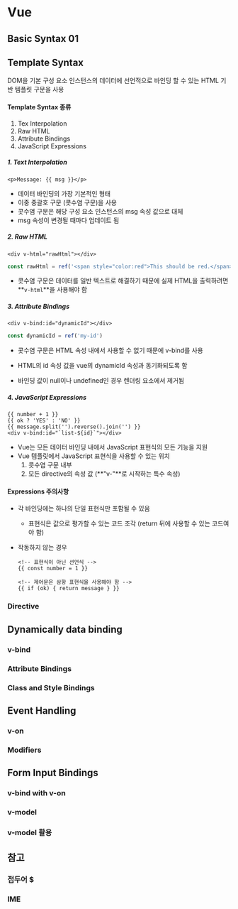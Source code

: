 # Vue

## Basic Syntax 01



## Template Syntax

DOM을 기본 구성 요소 인스턴스의 데이터에 선언적으로 바인딩 할 수 있는 HTML 기반 템플릿 구문을 사용

#### Template Syntax 종류

1. Tex Interpolation
2. Raw HTML
3. Attribute Bindings
4. JavaScript Expressions



##### 1. Text Interpolation

```vue
<p>Message: {{ msg }}</p>
```



- 데이터 바인딩의 가장 기본적인 형태
- 이중 중괄호 구문 (콧수염 구문)을 사용
- 콧수염 구문은 해당 구성 요소 인스턴스의 msg 속성 값으로 대체
- msg 속성이 변경될 때마다 업데이트 됨



##### 2. Raw HTML

```vue
<div v-html="rawHtml"></div>
```

```js
const rawHtml = ref('<span style="color:red">This should be red.</span>')
```

- 콧수염 구문은 데이터를 일반 텍스트로 해결하기 때문에 실제 HTML을 출력하려면 **`v-html`**을 사용해야 함

  

##### 3. Attribute Bindings

```vue
<div v-bind:id="dynamicId"></div>
```

```js
const dynamicId = ref('my-id')
```

- 콧수염 구문은 HTML 속성 내에서 사용할 수 없기 때문에 v-bind를 사용

- HTML의 id 속성 값을 vue의 dynamicId 속성과 동기화되도록 함

- 바인딩 값이 null이나 undefined인 경우 렌더링 요소에서 제거됨

  

##### 4. JavaScript Expressions

```vue
{{ number + 1 }}
{{ ok ? 'YES' : 'NO' }}
{{ message.split('').reverse().join('') }}
<div v-bind:id="`list-${id}`"></div>
```

- Vue는 모든 데이터 바인딩 내에서 JavaScript 표현식의 모든 기능을 지원
- Vue 템플릿에서 JavaScript 표현식을 사용할 수 있는 위치
  1. 콧수염 구문 내부
  2. 모든 directive의 속성 값 (**"v-"**로 시작하는 특수 속성)



#### Expressions 주의사항

- 각 바인딩에는 하나의 단일 표현식만 포함될 수 있음

  - 표현식은 값으로 평가할 수 있는 코드 조각 (return 뒤에 사용할 수 있는 코드여야 함)

- 작동하지 않는 경우

  ```vue
  <!-- 표현식이 아닌 선언식 -->
  {{ const number = 1 }}
  
  <!-- 제어문은 삼항 표현식을 사용해야 함 -->
  {{ if (ok) { return message } }}
  ```



### Directive







## Dynamically data binding

### v-bind





### Attribute Bindings





### Class and Style Bindings







## Event Handling

### v-on





### Modifiers







## Form Input Bindings

### v-bind with v-on





### v-model





### v-model 활용







## 참고

### 접두어 \$





### IME

